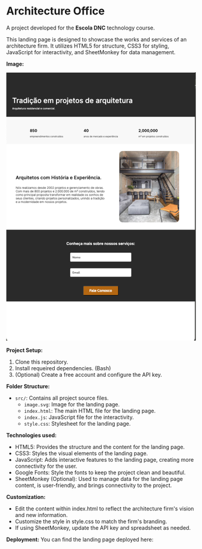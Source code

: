 # Architecture Office

A project developed for the **Escola DNC** technology course.

This landing page is designed to showcase the works and services of an architecture firm.
It utilizes HTML5 for structure, CSS3 for styling, JavaScript for interactivity, and
SheetMonkey for data management.

**Image:**

![working version](screenshot.png)

**Project Setup:**

1.  Clone this repository.
2.  Install requeired dependencies. (Bash)
3.  (Optional) Create a free account and configure the API key.

**Folder Structure:**

- `src/`: Contains all project source files.
  - `image.svg`: Image for the landing page.
  - `index.html`: The main HTML file for the landing page.
  - `index.js`: JavaScript file for the interactivity.
  - `style.css`: Stylesheet for the landing page.

**Technologies used:**

- HTML5: Provides the structure and the content for the landing page.
- CSS3: Styles the visual elements of the landing page.
- JavaScript: Adds interactive features to the landing page, creating more connectivity for the user.
- Google Fonts: Style the fonts to keep the project clean and beautiful.
- SheetMonkey (Optional): Used to manage data for the landing page content, is user-friendly, and brings connectivity to the project.

**Customization:**

- Edit the content within index.html to reflect the architecture firm's vision and new information.
- Customize the style in style.css to match the firm's branding.
- If using SheetMonkey, update the API key and spreadsheet as needed.

**Deployment:**
You can find the landing page deployed here:
